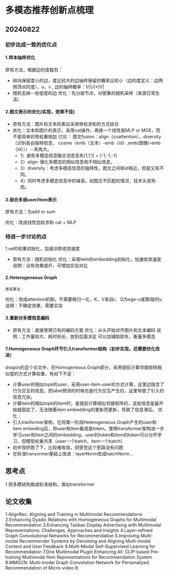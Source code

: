 
# 多模态推荐创新点梳理
 
## 20240822
### 初步达成一致的优化点
#### 1.样本抽样优化
原有方法，根据边的度裁剪：
- 倾向保留度小的边，度比较大的边抽样保留的概率比较小（边的度定义：边两侧顶点的度），u，v , 边的抽样概率：1/|U|*|V|
- 随机去掉一些低度的边
优化：先分层节点，对密集的随机采样（来源日常生活）

#### 2.图文表示的优化(实现，效果不佳)
- 原有方法：图片和文本的表征采用带权求和的方式综合
- 优化：文本和图片的表示，采用cat操作，再接一个线性层MLP or MOE，而不是简单的带权重相加
讨论：
图文fusion：align（coattention），diversity（识别各自独特信息， cosine（emb（文本）-emb（id）,emb(图像)-emb（id）））--夹角大。
    - 1）避免多模态信息融合消息丢失[1,1,1] + [-1,-1,-1]
    - 2）align: 强化多模态的相似信息和不相似信息，
    - 3）diversity：考虑多模态信息的独特性，图文之间和id相近，但是又有不同。
    - 4）同时考虑多模态信息中的噪音。如图文不匹配的情况，挂羊头卖狗肉。
#### 3.综合多层user/item表示
原有方法：为add or sum

优化：改成线性加权求和 cat + MLP

### 待进一步讨论的点
1.ue的权重初始化，加速训练收敛速度
- 原有方法：随机初始化
优化：采用item的embedding初始化，加速收敛速度
说明：没有效果提升，可增加实验对比

#### 2.Heterogeneous Graph
	原有算法：

优化：改成attention机制，不需要做归一化，K，V来自i， Q为ego-u或第l层的u
说明：不确定效果，需要实验

#### 3.重新对多模信息编码
- 原有方法：直接使用已有的编码方案
优化：从头开始对齐图片和文本编码
说明：工作量较大，耗时较长，放到后面决定
可以加辅助损失，衡量多模态
#### 7.Homogeneous Graph环节引入transformer结构（初步实现，还需要优化改进）
dragon的这个论文中，在Homogeneous Graph部分，采用提前计算邻接矩阵相似度的方式计算权重，有如下不足：
- 计算user的相似topk的user，采用user-item-user的方式计算，这里边隐含了行为交互的信息。而label预测的时候也是行为交互产生的，这里导致了引入的信息冗余。
- 计算item的相似topk的item时，是提前计算相似邻接矩阵的，这些信息是最开始就固定了，无法随着item embedding的更新而更新，导致了信息滞后。
优化：
- 引入tranformer架构，在将第一阶段Heterogeneous Graph产生的user和item embeding后，将user和item看成是token。使用transformer架构进一步学习user和item之间的embedding，user的token和item的token可以分开学习，但模型权重共享（user一个batch，item一个batch）
- 初步改好跑了下，比较难收敛。但感觉这个思路没有问题
- 在标准transormer基础上改进：layerNorm改成batchNorm...


## 思考点
1.把多模结构做成标准结构，类似transformer

## 论文收集
1.AlignRec: Aligning and Training in Multimodal Recommendations
2.Enhancing Dyadic Relations with Homogeneous Graphs for Multimodal Recommendation
3.Enhancing Taobao Display Advertising with Multimodal Representations: Challenges, Approaches and Insights
4.Layer-refined Graph Convolutional Networks for Recommendation
5.Improving Multi-modal Recommender Systems by Denoising and Aligning Multi-modal Content and User Feedback
6.Multi-Modal Self-Supervised Learning for Recommendation
7.One Multimodal Plugin Enhancing All: CLIP-based Pre-training Multimodal Item Representations for Recommendation System
8.MMGCN: Multi-modal Graph Convolution Network for Personalized Recommendation of Micro-video
9.








